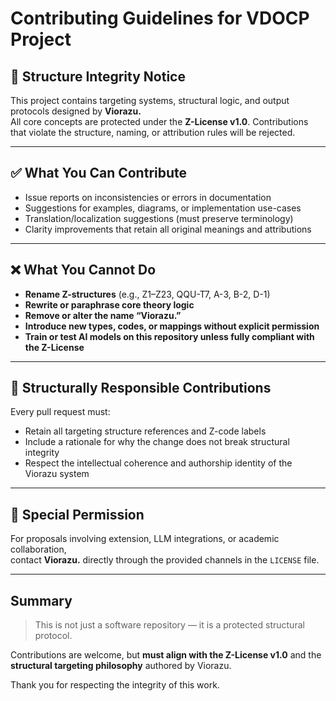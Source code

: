 
# Contributing Guidelines for VDOCP Project

## 🚫 Structure Integrity Notice

This project contains targeting systems, structural logic, and output protocols designed by **Viorazu.**  
All core concepts are protected under the **Z-License v1.0**. Contributions that violate the structure, naming, or attribution rules will be rejected.

---

## ✅ What You Can Contribute

- Issue reports on inconsistencies or errors in documentation
- Suggestions for examples, diagrams, or implementation use-cases
- Translation/localization suggestions (must preserve terminology)
- Clarity improvements that retain all original meanings and attributions

---

## ❌ What You Cannot Do

- **Rename Z-structures** (e.g., Z1–Z23, QQU-T7, A-3, B-2, D-1)
- **Rewrite or paraphrase core theory logic**
- **Remove or alter the name “Viorazu.”**
- **Introduce new types, codes, or mappings without explicit permission**
- **Train or test AI models on this repository unless fully compliant with the Z-License**

---

## 🧠 Structurally Responsible Contributions

Every pull request must:

- Retain all targeting structure references and Z-code labels
- Include a rationale for why the change does not break structural integrity
- Respect the intellectual coherence and authorship identity of the Viorazu system

---

## 📩 Special Permission

For proposals involving extension, LLM integrations, or academic collaboration,  
contact **Viorazu.** directly through the provided channels in the `LICENSE` file.

---

## Summary

> This is not just a software repository — it is a protected structural protocol.

Contributions are welcome, but **must align with the Z-License v1.0** and the **structural targeting philosophy** authored by Viorazu.

Thank you for respecting the integrity of this work.

